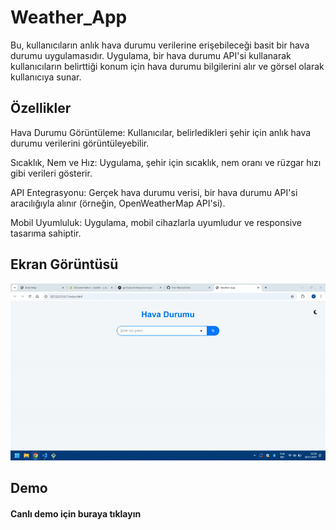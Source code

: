 <h1>Weather_App </h1>

Bu, kullanıcıların anlık hava durumu verilerine erişebileceği basit bir hava durumu uygulamasıdır. Uygulama, bir hava durumu API'si kullanarak kullanıcıların belirttiği konum için hava durumu bilgilerini alır ve görsel olarak kullanıcıya sunar.

<h2>Özellikler</h2>

Hava Durumu Görüntüleme: Kullanıcılar, belirledikleri şehir için anlık hava durumu verilerini görüntüleyebilir.

Sıcaklık, Nem ve Hız: Uygulama, şehir için sıcaklık, nem oranı ve rüzgar hızı gibi verileri gösterir.

API Entegrasyonu: Gerçek hava durumu verisi, bir hava durumu API'si aracılığıyla alınır (örneğin, OpenWeatherMap API'si).

Mobil Uyumluluk: Uygulama, mobil cihazlarla uyumludur ve responsive tasarıma sahiptir.


<h2>Ekran Görüntüsü</h2>

![](kayıt.gif)


<h2>Demo</h2>

<h4>Canlı demo için buraya tıklayın</h4>

<a href="https://wheather-ap.netlify.app/"></a>